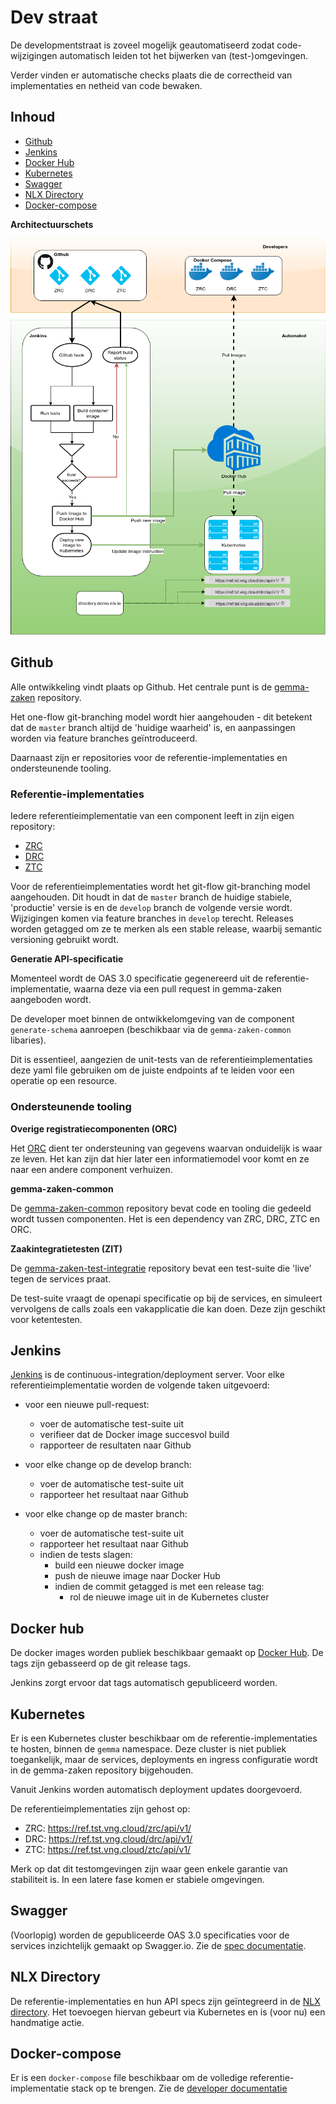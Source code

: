 # Dev straat

De developmentstraat is zoveel mogelijk geautomatiseerd zodat code-wijzigingen
automatisch leiden tot het bijwerken van (test-)omgevingen.

Verder vinden er automatische checks plaats die de correctheid van
implementaties en netheid van code bewaken.

## Inhoud
* [Github](#github)
* [Jenkins](#jenkins)
* [Docker Hub](#docker-hub)
* [Kubernetes](#kubernetes)
* [Swagger](#swagger)
* [NLX Directory](#nlx-directory)
* [Docker-compose](#docker-compose)

**Architectuurschets**

![DevOps pipeline](./bestanden/dev-straat.png)

## Github

Alle ontwikkeling vindt plaats op Github. Het centrale punt is de
[gemma-zaken](https://github.com.com/VNG-Realisatie/gemma-zaken) repository.

Het one-flow git-branching model wordt hier aangehouden - dit betekent dat de
`master` branch altijd de 'huidige waarheid' is, en aanpassingen worden via
feature branches geïntroduceerd.

Daarnaast zijn er repositories voor de referentie-implementaties en
ondersteunende tooling.

### Referentie-implementaties

Iedere referentieimplementatie van een component leeft in zijn eigen
repository:

* [ZRC](https://github.com/vng-Realisatie/gemma-zaakregistratiecomponent)
* [DRC](https://github.com/VNG-Realisatie/gemma-documentregistratiecomponent)
* [ZTC](https://github.com/VNG-Realisatie/gemma-zaaktypecatalogus)

Voor de referentieimplementaties wordt het git-flow git-branching model
aangehouden. Dit houdt in dat de `master` branch de huidige stabiele,
'productie' versie is en de `develop` branch de volgende versie wordt.
Wijzigingen komen via feature branches in `develop` terecht. Releases worden
getagged om ze te merken als een stable release, waarbij semantic versioning
gebruikt wordt.

**Generatie API-specificatie**

Momenteel wordt de OAS 3.0 specificatie gegenereerd uit de
referentie-implementatie, waarna deze via een pull request in gemma-zaken
aangeboden wordt.

De developer moet binnen de ontwikkelomgeving van de component
`generate-schema` aanroepen (beschikbaar via de `gemma-zaken-common` libaries).

Dit is essentieel, aangezien de unit-tests van de referentieimplementaties
deze yaml file gebruiken om de juiste endpoints af te leiden voor een operatie
op een resource.

### Ondersteunende tooling

**Overige registratiecomponenten (ORC)**

Het [ORC](https://github.com/VNG-Realisatie/gemma-mock-overigeregistratiecomponenten)
dient ter ondersteuning van gegevens waarvan onduidelijk is waar ze leven. Het
kan zijn dat hier later een informatiemodel voor komt en ze naar een andere
component verhuizen.

**gemma-zaken-common**

De [gemma-zaken-common](https://github.com/VNG-Realisatie/gemma-zaken-common)
repository bevat code en tooling die gedeeld wordt tussen componenten. Het is
een dependency van ZRC, DRC, ZTC en ORC.

**Zaakintegratietesten (ZIT)**

De [gemma-zaken-test-integratie](https://github.com/VNG-Realisatie/gemma-zaken-test-integratie)
repository bevat een test-suite die 'live' tegen de services praat.

De test-suite vraagt de openapi specificatie op bij de services, en simuleert
vervolgens de calls zoals een vakapplicatie die kan doen. Deze zijn geschikt
voor ketentesten.

## Jenkins

[Jenkins](https://jenkins.nlx.io/view/Gemma) is de
continuous-integration/deployment server. Voor elke referentieimplementatie
worden de volgende taken uitgevoerd:

* voor een nieuwe pull-request:
  * voer de automatische test-suite uit
  * verifieer dat de Docker image succesvol build
  * rapporteer de resultaten naar Github

* voor elke change op de develop branch:
  * voer de automatische test-suite uit
  * rapporteer het resultaat naar Github

* voor elke change op de master branch:
  * voer de automatische test-suite uit
  * rapporteer het resultaat naar Github
  * indien de tests slagen:
    * build een nieuwe docker image
    * push de nieuwe image naar Docker Hub
    * indien de commit getagged is met een release tag:
      * rol de nieuwe image uit in de Kubernetes cluster

## Docker hub

De docker images worden publiek beschikbaar gemaakt op
[Docker Hub](https://hub.docker.com/r/vngr/). De tags zijn gebasseerd op de
git release tags.

Jenkins zorgt ervoor dat tags automatisch gepubliceerd worden.

## Kubernetes

Er is een Kubernetes cluster beschikbaar om de referentie-implementaties te
hosten, binnen de `gemma` namespace. Deze cluster is niet publiek toegankelijk,
maar de services, deployments en ingress configuratie wordt in de gemma-zaken
repository bijgehouden.

Vanuit Jenkins worden automatisch deployment updates doorgevoerd.

De referentieimplementaties zijn gehost op:

* ZRC: https://ref.tst.vng.cloud/zrc/api/v1/
* DRC: https://ref.tst.vng.cloud/drc/api/v1/
* ZTC: https://ref.tst.vng.cloud/ztc/api/v1/

Merk op dat dit testomgevingen zijn waar geen enkele garantie van stabiliteit
is. In een latere fase komen er stabiele omgevingen.

## Swagger

(Voorlopig) worden de gepubliceerde OAS 3.0 specificaties voor de services
inzichtelijk gemaakt op Swagger.io. Zie de [spec documentatie](./spec.md).

## NLX Directory

De referentie-implementaties en hun API specs zijn geïntegreerd in de
[NLX directory](http://directory.demo.nlx.io). Het toevoegen hiervan gebeurt
via Kubernetes en is (voor nu) een handmatige actie.

## Docker-compose

Er is een `docker-compose` file beschikbaar om de volledige
referentie-implementatie stack op te brengen. Zie de
[developer documentatie](./developers/index.md)
